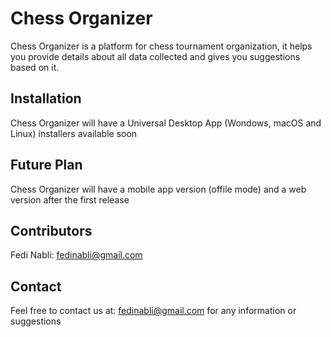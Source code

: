 # Chess Organizer

Chess Organizer is a platform for chess tournament organization, it helps you provide details about all data collected and gives you suggestions based on it.

## Installation

Chess Organizer will have a Universal Desktop App (Wondows, macOS and Linux) installers available soon

## Future Plan

Chess Organizer will have a mobile app version (offile mode) and a web version after the first release

## Contributors

Fedi Nabli: <fedinabli@gmail.com>

## Contact

Feel free to contact us at: <fedinabli@gmail.com> for any information or suggestions
